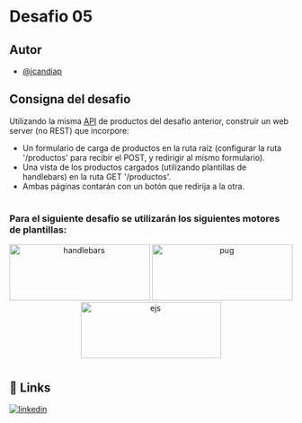 # Desafio 05
## Autor
- [@jcandiap](https://github.com/jcandiap)
## Consigna del desafio
Utilizando la misma [API](https://github.com/jcandiap/desafios-backend-coderhouse/tree/main/desafio-04) de productos del desafio anterior, construir un web server (no REST) que incorpore:
- Un formulario de carga de productos en la ruta raíz (configurar la ruta '/productos' para recibir el POST, y redirigir al mismo formulario).
- Una vista de los productos cargados (utilizando plantillas de handlebars) en la ruta GET '/productos'.
- Ambas páginas contarán con un botón que redirija a la otra.
#
### Para el siguiente desafio se utilizarán los siguientes motores de plantillas:

<div style="text-align: justify; text-align-last:center;">
    <a href="https://github.com/jcandiap/desafios-backend-coderhouse/tree/main/desafio-05/handlebars"><img src="https://programacion.net/files/article/20160322050344_handlebars.jpg" alt="handlebars" width="250" height="100"/></a>
    <a href="https://github.com/jcandiap/desafios-backend-coderhouse/tree/main/desafio-05/pug">
        <img src="https://miro.medium.com/max/547/1*XUK4XE1-j9ju7qWVzcIsYg.png" alt="pug" width="250" height="100"/>
    </a>
    <a href="https://github.com/jcandiap/desafios-backend-coderhouse/tree/main/desafio-05/ejs">
        <img src="https://www.oscarlijo.com/blog/wp-content/uploads/2017/10/ejs.png" alt="ejs" width="250" height="100"/>
    </a>
</div>

#
## 🔗 Links
[![linkedin](https://img.shields.io/badge/linkedin-0A66C2?style=for-the-badge&logo=linkedin&logoColor=white)](https://www.linkedin.com/in/jcandiap/)
